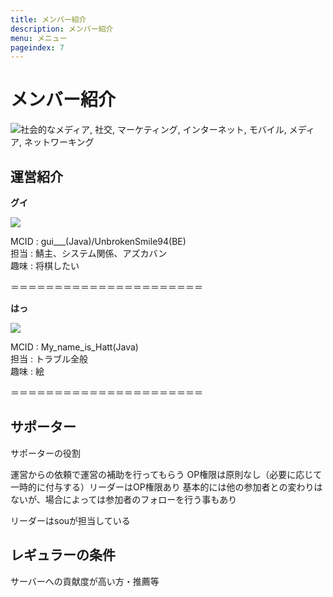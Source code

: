 ```yaml
---
title: メンバー紹介
description: メンバー紹介
menu: メニュー
pageindex: 7
---
```

# メンバー紹介

<!--StartFragment-->

![社会的なメディア, 社交, マーケティング, インターネット, モバイル, メディア, ネットワーキング](https://cdn.pixabay.com/photo/2020/05/18/16/17/social-media-5187243_960_720.png)

<!--EndFragment-->

## 運営紹介

**グイ**

![](/img/gui.png)

MCID : gui___(Java)/UnbrokenSmile94(BE)\
担当 : 鯖主、システム関係、アズカバン\
趣味 : 将棋したい

＝＝＝＝＝＝＝＝＝＝＝＝＝＝＝＝＝＝＝＝＝＝

**はっ**

![](/img/hatt.png)

MCID : My_name_is_Hatt(Java)\
担当 : トラブル全般\
趣味 : 絵

＝＝＝＝＝＝＝＝＝＝＝＝＝＝＝＝＝＝＝＝＝＝

## サポーター

サポーターの役割

運営からの依頼で運営の補助を行ってもらう
OP権限は原則なし（必要に応じて一時的に付与する）リーダーはOP権限あり
基本的には他の参加者との変わりはないが、場合によっては参加者のフォローを行う事もあり

リーダーはsouが担当している

## レギュラーの条件

サーバーへの貢献度が高い方・推薦等